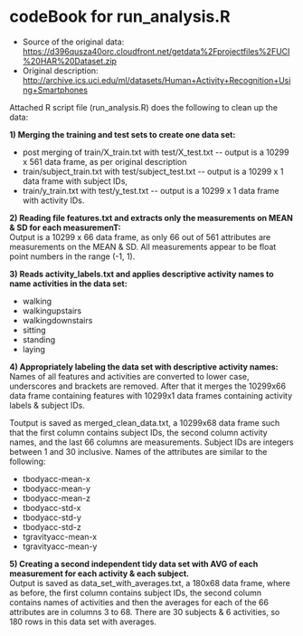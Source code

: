 codeBook for run_analysis.R
========================================================

* Source of the original data:
https://d396qusza40orc.cloudfront.net/getdata%2Fprojectfiles%2FUCI%20HAR%20Dataset.zip
* Original description:
http://archive.ics.uci.edu/ml/datasets/Human+Activity+Recognition+Using+Smartphones

Attached R script file (run_analysis.R) does the following to clean up the data:

**1) Merging the training and test sets to create one data set:**  
* post merging of train/X_train.txt with test/X_test.txt -- output is a 10299 x 561 data frame, as per original description
* train/subject_train.txt with test/subject_test.txt -- output is a 10299 x 1 data frame with subject IDs,
* train/y_train.txt with test/y_test.txt -- output is a 10299 x 1 data frame with activity IDs.

**2) Reading file features.txt and extracts only the measurements on MEAN & SD for each measuremenT:**  
Output is a 10299 x 66 data frame, as only 66 out of 561 attributes are measurements on the MEAN & SD. All measurements appear to be float point numbers in the range (-1, 1).

**3) Reads activity_labels.txt and applies descriptive activity names to name activities in the data set:**
* walking
* walkingupstairs
* walkingdownstairs
* sitting
* standing
* laying

**4) Appropriately labeling the data set with descriptive activity names:**  
Names of all features and activities are converted to lower case, underscores and brackets are removed.
After that it merges the 10299x66 data frame containing features with 10299x1 data frames containing activity labels & subject IDs.

Toutput is saved as merged_clean_data.txt, a 10299x68 data frame such that the first column contains subject IDs, the second column activity names, and the last 66 columns are measurements. Subject IDs are integers between 1 and 30 inclusive. Names of the attributes are similar to the following:

* tbodyacc-mean-x
* tbodyacc-mean-y
* tbodyacc-mean-z
* tbodyacc-std-x
* tbodyacc-std-y
* tbodyacc-std-z
* tgravityacc-mean-x
* tgravityacc-mean-y

**5) Creating a second independent tidy data set with AVG of each measurement for each activity & each subject.**  
Output is saved as data_set_with_averages.txt, a 180x68 data frame, where as before, the first column contains subject IDs, the second column contains names of activities and then the averages for each of the 66 attributes are in columns 3 to 68. There are 30 subjects & 6 activities, so 180 rows in this data set with averages.
